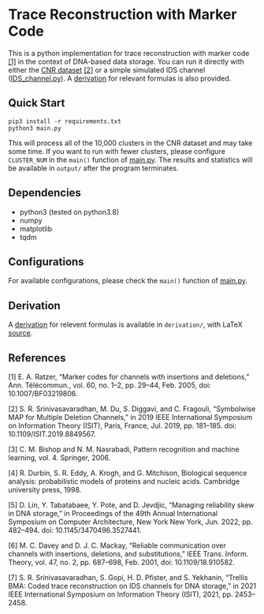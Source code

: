 # Trace Reconstruction with Marker Code

This is a python implementation for trace reconstruction with marker code [[1]](#r1) in the context of DNA-based data storage. You can run it directly with either the [CNR dataset](https://github.com/microsoft/clustered-nanopore-reads-dataset) [[2]](#r2) or a simple simulated IDS channel ([IDS_channel.py](IDS_channel.py)). A [derivation](derivation/derivation.pdf) for relevant formulas is also provided.

## Quick Start
```
pip3 install -r requirements.txt
python3 main.py
```
This will process all of the 10,000 clusters in the CNR dataset and may take some time. If you want to run with fewer clusters, please configure `CLUSTER_NUM` in the `main()` function of [main.py](main.py). The results and statistics will be available in `output/` after the program terminates.

## Dependencies

+ python3 (tested on python3.8)
+ numpy
+ matplotlib
+ tqdm


## Configurations

For available configurations, please check the `main()` function of [main.py](main.py).

## Derivation

A [derivation](derivation/derivation.pdf) for relevent formulas is available in `derivation/`, with LaTeX [source](derivation/derivation.tex). 

## References

<a id="r1">[1]</a> E. A. Ratzer, “Marker codes for channels with insertions and deletions,” Ann. Télécommun., vol. 60, no. 1–2, pp. 29–44, Feb. 2005, doi: 10.1007/BF03219806.

<a id="r2">[2]</a> S. R. Srinivasavaradhan, M. Du, S. Diggavi, and C. Fragouli, “Symbolwise MAP for Multiple Deletion Channels,” in 2019 IEEE International Symposium on Information Theory (ISIT), Paris, France, Jul. 2019, pp. 181–185. doi: 10.1109/ISIT.2019.8849567.

<a id="r3">[3]</a> C. M. Bishop and N. M. Nasrabadi, Pattern recognition and machine learning, vol. 4. Springer, 2006.

<a id="r4">[4]</a> R. Durbin, S. R. Eddy, A. Krogh, and G. Mitchison, Biological sequence analysis: probabilistic models of proteins and nucleic acids. Cambridge university press, 1998.

<a id="r5">[5]</a> D. Lin, Y. Tabatabaee, Y. Pote, and D. Jevdjic, “Managing reliability skew in DNA storage,” in Proceedings of the 49th Annual International Symposium on Computer Architecture, New York New York, Jun. 2022, pp. 482–494. doi: 10.1145/3470496.3527441.

<a id="r6">[6]</a> M. C. Davey and D. J. C. Mackay, “Reliable communication over channels with insertions, deletions, and substitutions,” IEEE Trans. Inform. Theory, vol. 47, no. 2, pp. 687–698, Feb. 2001, doi: 10.1109/18.910582.

<a id="r7">[7]</a> S. R. Srinivasavaradhan, S. Gopi, H. D. Pfister, and S. Yekhanin, “Trellis BMA: Coded trace reconstruction on IDS channels for DNA storage,” in 2021 IEEE International Symposium on Information Theory (ISIT), 2021, pp. 2453–2458.
